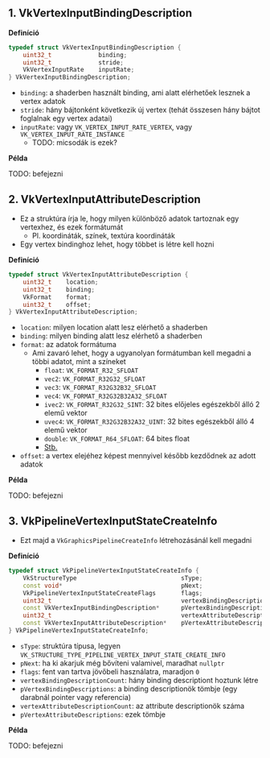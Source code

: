 ## 1. VkVertexInputBindingDescription

**Definíció**

```cpp
typedef struct VkVertexInputBindingDescription {
    uint32_t             binding;
    uint32_t             stride;
    VkVertexInputRate    inputRate;
} VkVertexInputBindingDescription;
```
- `binding`: a shaderben használt binding, ami alatt elérhetőek lesznek a vertex adatok
- `stride`: hány bájtonként következik új vertex (tehát összesen hány bájtot foglalnak egy vertex adatai)
- `inputRate`: vagy `VK_VERTEX_INPUT_RATE_VERTEX`, vagy `VK_VERTEX_INPUT_RATE_INSTANCE`
	- TODO: micsodák is ezek?

**Példa**

TODO: befejezni

## 2. VkVertexInputAttributeDescription

- Ez a struktúra írja le, hogy milyen különböző adatok tartoznak egy vertexhez, és ezek formátumát
	- Pl. koordináták, színek, textúra koordináták
- Egy vertex bindinghoz lehet, hogy többet is létre kell hozni

**Definíció**

```cpp
typedef struct VkVertexInputAttributeDescription {
    uint32_t    location;
    uint32_t    binding;
    VkFormat    format;
    uint32_t    offset;
} VkVertexInputAttributeDescription;
```

- `location`: milyen location alatt lesz elérhető a shaderben
- `binding`: milyen binding alatt lesz elérhető a shaderben
- `format`: az adatok formátuma
	- Ami zavaró lehet, hogy a ugyanolyan formátumban kell megadni a többi adatot, mint a színeket
		- `float`: `VK_FORMAT_R32_SFLOAT`
		- `vec2`: `VK_FORMAT_R32G32_SFLOAT`
		- `vec3`: `VK_FORMAT_R32G32B32_SFLOAT`
		- `vec4`: `VK_FORMAT_R32G32B32A32_SFLOAT`
		- `ivec2`: `VK_FORMAT_R32G32_SINT`: 32 bites előjeles egészekből álló 2 elemű vektor
		- `uvec4`: `VK_FORMAT_R32G32B32A32_UINT`: 32 bites egészekből álló 4 elemű vektor
		- `double`: `VK_FORMAT_R64_SFLOAT`: 64 bites float
		- [Stb.](https://docs.vulkan.org/refpages/latest/refpages/source/VkFormat.html)
- `offset`: a vertex elejéhez képest mennyivel később kezdődnek az adott adatok

**Példa**

TODO: befejezni

## 3. VkPipelineVertexInputStateCreateInfo
- Ezt majd a `VkGraphicsPipelineCreateInfo` létrehozásánál kell megadni

**Definíció**
```cpp
typedef struct VkPipelineVertexInputStateCreateInfo {
    VkStructureType                             sType;
    const void*                                 pNext;
    VkPipelineVertexInputStateCreateFlags       flags;
    uint32_t                                    vertexBindingDescriptionCount;
    const VkVertexInputBindingDescription*      pVertexBindingDescriptions;
    uint32_t                                    vertexAttributeDescriptionCount;
    const VkVertexInputAttributeDescription*    pVertexAttributeDescriptions;
} VkPipelineVertexInputStateCreateInfo;
```
- `sType`: struktúra típusa, legyen `VK_STRUCTURE_TYPE_PIPELINE_VERTEX_INPUT_STATE_CREATE_INFO`
- `pNext`: ha ki akarjuk még bővíteni valamivel, maradhat `nullptr`
- `flags`: fent van tartva jövőbeli használatra, maradjon `0`
- `vertexBindingDescriptionCount`: hány binding descriptiont hoztunk létre
- `pVertexBindingDescriptions`: a binding descriptionök tömbje (egy darabnál pointer vagy referencia)
- `vertexAttributeDescriptionCount`: az attribute descriptionök száma
- `pVertexAttributeDescriptions`: ezek tömbje

**Példa**

TODO: befejezni
